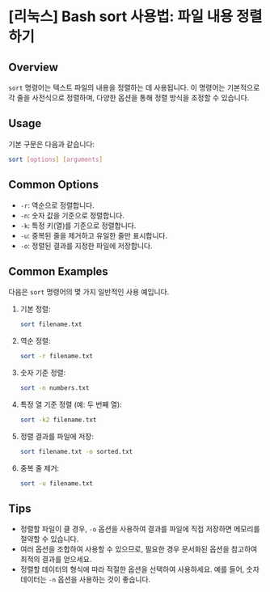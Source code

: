 # [리눅스] Bash sort 사용법: 파일 내용 정렬하기

## Overview
`sort` 명령어는 텍스트 파일의 내용을 정렬하는 데 사용됩니다. 이 명령어는 기본적으로 각 줄을 사전식으로 정렬하며, 다양한 옵션을 통해 정렬 방식을 조정할 수 있습니다.

## Usage
기본 구문은 다음과 같습니다:

```bash
sort [options] [arguments]
```

## Common Options
- `-r`: 역순으로 정렬합니다.
- `-n`: 숫자 값을 기준으로 정렬합니다.
- `-k`: 특정 키(열)를 기준으로 정렬합니다.
- `-u`: 중복된 줄을 제거하고 유일한 줄만 표시합니다.
- `-o`: 정렬된 결과를 지정한 파일에 저장합니다.

## Common Examples
다음은 `sort` 명령어의 몇 가지 일반적인 사용 예입니다.

1. 기본 정렬:
   ```bash
   sort filename.txt
   ```

2. 역순 정렬:
   ```bash
   sort -r filename.txt
   ```

3. 숫자 기준 정렬:
   ```bash
   sort -n numbers.txt
   ```

4. 특정 열 기준 정렬 (예: 두 번째 열):
   ```bash
   sort -k2 filename.txt
   ```

5. 정렬 결과를 파일에 저장:
   ```bash
   sort filename.txt -o sorted.txt
   ```

6. 중복 줄 제거:
   ```bash
   sort -u filename.txt
   ```

## Tips
- 정렬할 파일이 클 경우, `-o` 옵션을 사용하여 결과를 파일에 직접 저장하면 메모리를 절약할 수 있습니다.
- 여러 옵션을 조합하여 사용할 수 있으므로, 필요한 경우 문서화된 옵션을 참고하여 최적의 결과를 얻으세요.
- 정렬할 데이터의 형식에 따라 적절한 옵션을 선택하여 사용하세요. 예를 들어, 숫자 데이터는 `-n` 옵션을 사용하는 것이 좋습니다.